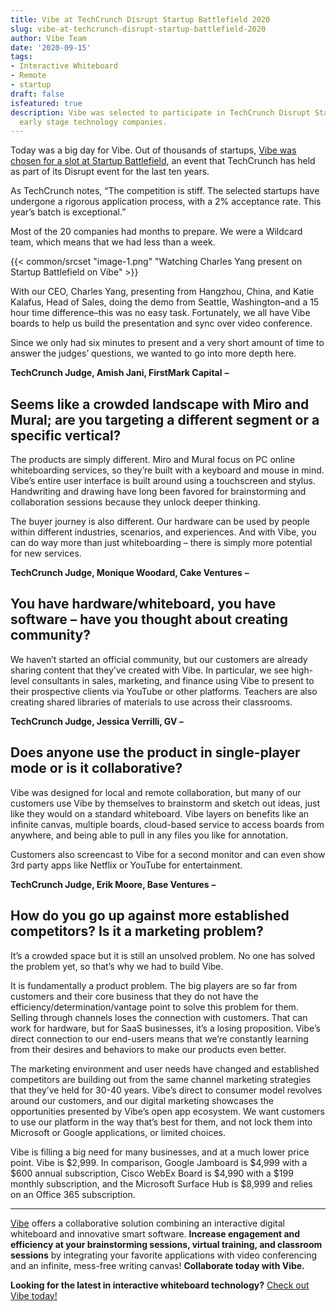 ```yaml
---
title: Vibe at TechCrunch Disrupt Startup Battlefield 2020
slug: vibe-at-techcrunch-disrupt-startup-battlefield-2020
author: Vibe Team
date: '2020-09-15'
tags:
- Interactive Whiteboard
- Remote
- startup
draft: false
isfeatured: true
description: Vibe was selected to participate in TechCrunch Disrupt Startup Battlefield 2020 alongside 19 other promising
  early stage technology companies.
---
```


Today was a big day for Vibe. Out of thousands of startups, [Vibe was chosen for a slot at Startup Battlefield](https://techcrunch.com/2020/09/10/announcing-the-startup-battlefield-companies-at-techcrunch-disrupt-2020/?tpcc=ECTW2020), an event that TechCrunch has held as part of its Disrupt event for the last ten years.

As TechCrunch notes, “The competition is stiff. The selected startups have undergone a rigorous application process, with a 2% acceptance rate. This year’s batch is exceptional.”

Most of the 20 companies had months to prepare. We were a Wildcard team, which means that we had less than a week.

{{< common/srcset "image-1.png" "Watching Charles Yang present on Startup Battlefield on Vibe" >}}

With our CEO, Charles Yang, presenting from Hangzhou, China, and Katie Kalafus, Head of Sales, doing the demo from Seattle, Washington–and a 15 hour time difference–this was no easy task. Fortunately, we all have Vibe boards to help us build the presentation and sync over video conference.

Since we only had six minutes to present and a very short amount of time to answer the judges’ questions, we wanted to go into more depth here. 

**TechCrunch Judge, Amish Jani, FirstMark Capital** **–**

## Seems like a crowded landscape with Miro and Mural; are you targeting a different segment or a specific vertical?

The products are simply different. Miro and Mural focus on PC online whiteboarding services, so they’re built with a keyboard and mouse in mind. Vibe’s entire user interface is built around using a touchscreen and stylus. Handwriting and drawing have long been favored for brainstorming and collaboration sessions because they unlock deeper thinking.

The buyer journey is also different. Our hardware can be used by people within different industries, scenarios, and experiences. And with Vibe, you can do way more than just whiteboarding – there is simply more potential for new services.

**TechCrunch Judge, Monique Woodard, Cake Ventures** **–**

## You have hardware/whiteboard, you have software – have you thought about creating community?

We haven’t started an official community, but our customers are already sharing content that they’ve created with Vibe. In particular, we see high-level consultants in sales, marketing, and finance using Vibe to present to their prospective clients via YouTube or other platforms. Teachers are also creating shared libraries of materials to use across their classrooms.

**TechCrunch Judge, Jessica Verrilli, GV –** 

## Does anyone use the product in single-player mode or is it collaborative?

Vibe was designed for local and remote collaboration, but many of our customers use Vibe by themselves to brainstorm and sketch out ideas, just like they would on a standard whiteboard. Vibe layers on benefits like an infinite canvas, multiple boards, cloud-based service to access boards from anywhere, and being able to pull in any files you like for annotation. 

Customers also screencast to Vibe for a second monitor and can even show 3rd party apps like Netflix or YouTube for entertainment.

**TechCrunch Judge, Erik Moore, Base Ventures** **–**

## How do you go up against more established competitors? Is it a marketing problem?

It’s a crowded space but it is still an unsolved problem. No one has solved the problem yet, so that’s why we had to build Vibe.

It is fundamentally a product problem. The big players are so far from customers and their core business that they do not have the efficiency/determination/vantage point to solve this problem for them. Selling through channels loses the connection with customers. That can work for hardware, but for SaaS businesses, it’s a losing proposition. Vibe’s direct connection to our end-users means that we’re constantly learning from their desires and behaviors to make our products even better.

The marketing environment and user needs have changed and established competitors are building out from the same channel marketing strategies that they’ve held for 30-40 years. Vibe’s direct to consumer model revolves around our customers, and our digital marketing showcases the opportunities presented by Vibe’s open app ecosystem. We want customers to use our platform in the way that’s best for them, and not lock them into Microsoft or Google applications, or limited choices. 

Vibe is filling a big need for many businesses, and at a much lower price point. Vibe is $2,999. In comparison, Google Jamboard is $4,999 with a $600 annual subscription, Cisco WebEx Board is $4,990 with a $199 monthly subscription, and the Microsoft Surface Hub is $8,999 and relies on an Office 365 subscription.



---

[Vibe](https://vibe.us/) offers a collaborative solution combining an interactive digital whiteboard and innovative smart software. **Increase engagement and efficiency at your brainstorming sessions, virtual training, and classroom sessions** by integrating your favorite applications with video conferencing and an infinite, mess-free writing canvas! **Collaborate today with Vibe.**

**Looking for the latest in interactive whiteboard technology?** [Check out Vibe today!](https://vibe.us/order/)
